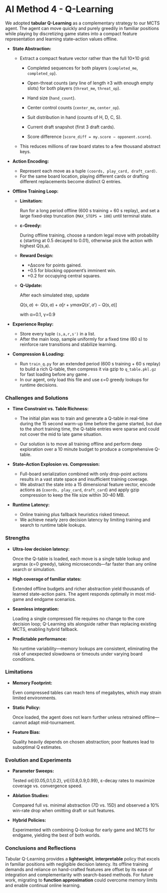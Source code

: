 # AI Method 4 - Q-Learning

We adopted **tabular Q-Learning** as a complementary strategy to our MCTS agent. The agent can move quickly and purely greedily in familiar positions while playing by discretizing game states into a compact feature representation and learning state–action values offline.

- **State Abstraction:**

  - Extract a compact feature vector rather than the full 10×10 grid:

    - Completed sequences for both players (`completed_me`, `completed_op`).

    - Open-threat counts (any line of length ≥3 with enough empty slots) for both players (`threat_me`, `threat_op`).

    - Hand size (`hand_count`).

    - Center control counts (`center_me`, `center_op`).

    - Suit distribution in hand (counts of H, D, C, S).

    - Current draft snapshot (first 3 draft cards).

    - Score difference (`score_diff = my.score − opponent.score`).

  - This reduces millions of raw board states to a few thousand abstract keys.

- **Action Encoding:**

  - Represent each move as a tuple `(coords, play_card, draft_card)`.
  - For the same board location, playing different cards or drafting different replacements become distinct Q entries.

- **Offline Training Loop:**

  - **Limitation:** 

    Run for a long period offline (600 s training + 60 s replay), and set a large fixed‐step truncation (`MAX_STEPS = 100`) until terminal state.

  - **ε-Greedy:** 

    During offline training, choose a random legal move with probability ε (starting at 0.5 decayed to 0.01), otherwise pick the action with highest Q(s,a).

  - **Reward Design:**

    - +Δscore for points gained.
    - +0.5 for blocking opponent’s imminent win.
    - +0.2 for occupying central squares.

  - **Q-Update:**

    After each simulated step, update

    $Q(s,a) ← Q(s,a) + α[r+γmaxQ(s',a')-Q(s,a)]$

    with α=0.1, γ=0.9

- **Experience Replay:**

  - Store every tuple `(s,a,r,s')` in a list.
  - After the main loop, sample uniformly for a fixed time (60 s) to reinforce rare transitions and stabilize learning.

- **Compression & Loading:**

  - Run `train_q.py` for an extended period (600 s training + 60 s replay) to build a rich Q-table, then compress it via gzip to `q_table.pkl.gz` for fast loading before any game .
  - In our agent, only load this file and use ε=0 greedy lookups for runtime decisions.

### Challenges and Solutions

- **Time Constraint vs. Table Richness:**

  - The initial plan was to train and generate a Q-table in real-time during the 15 second warm-up time before the game started, but due to the short training time, the Q-table entries were sparse and could not cover the mid to late game situation.

  - Our solution is to move all training offline and perform deep exploration over a 10 minute budget to produce a comprehensive Q-table.

- **State–Action Explosion vs. Compression:**

  - Full-board serialization combined with only drop-point actions results in a vast state space and insufficient training coverage.
  - We abstract the state into a 15 dimensional feature vector, encode actions as (`coords, play_card`, `draft_card`) and apply gzip compression to keep the file size within 30–40 MB.

- **Runtime Latency:**

  - Online training plus fallback heuristics risked timeout.
  - We achieve nearly zero decision latency by limiting training and search to runtime table lookups.

### Strengths

- **Ultra-low decision latency:**

  Once the Q-table is loaded, each move is a single table lookup and argmax (ε=0 greedy), taking microseconds—far faster than any online search or simulation.

- **High coverage of familiar states:**

  Extended offline budgets and richer abstraction yield thousands of learned state–action pairs. The agent responds optimally in most mid-game and endgame scenarios.

- **Seamless integration:**

  Loading a single compressed file requires no change to the core decision loop; Q-Learning sits alongside rather than replacing existing MCTS, enabling hybrid fallback.

- **Predictable performance:**

  No runtime variability—memory lookups are consistent, eliminating the risk of unexpected slowdowns or timeouts under varying board conditions.

### Limitations

- **Memory Footprint:**

  Even compressed tables can reach tens of megabytes, which may strain limited environments.

- **Static Policy:**

  Once loaded, the agent does not learn further unless retrained offline—cannot adapt mid-tournament.

- **Feature Bias:**

  Quality heavily depends on chosen abstraction; poor features lead to suboptimal Q estimates.

### Evolution and Experiments

- **Parameter Sweeps:**

  Tested α∈{0.05,0.1,0.2}, γ∈{0.8,0.9,0.99}, ε-decay rates to maximize coverage vs. convergence speed.

- **Ablation Studies:**

  Compared full vs. minimal abstraction (7D vs. 15D) and observed a 10% win-rate drop when omitting draft or suit features.

- **Hybrid Policies:**

  Experimented with combining Q-lookup for early game and MCTS for endgame, yielding the best of both worlds.

### Conclusions and Reflections

Tabular Q-Learning provides a **lightweight**, **interpretable** policy that excels in familiar positions with negligible decision latency. Its offline training demands and reliance on hand-crafted features are offset by its ease of integration and complementarity with search-based methods. For future work, migrating to **function approximation** could overcome memory limits and enable continual online learning.